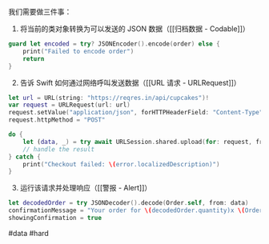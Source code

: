 我们需要做三件事：

1. 将当前的类对象转换为可以发送的 JSON 数据（[[归档数据 - Codable]]）

```swift
guard let encoded = try? JSONEncoder().encode(order) else {
    print("Failed to encode order")
    return
}
```

2. 告诉 Swift 如何通过网络呼叫发送数据（[[URL 请求 - URLRequest]]）

```swift
let url = URL(string: "https://reqres.in/api/cupcakes")!
var request = URLRequest(url: url)
request.setValue("application/json", forHTTPHeaderField: "Content-Type")
request.httpMethod = "POST"
```

```swift
do {
    let (data, _) = try await URLSession.shared.upload(for: request, from: encoded)
    // handle the result    
} catch {
    print("Checkout failed: \(error.localizedDescription)")
}
```

3. 运行该请求并处理响应（[[警报 - Alert]]）

```swift
let decodedOrder = try JSONDecoder().decode(Order.self, from: data)
confirmationMessage = "Your order for \(decodedOrder.quantity)x \(Order.types[decodedOrder.type].lowercased()) cupcakes is on its way!"
showingConfirmation = true
```

#data #hard 